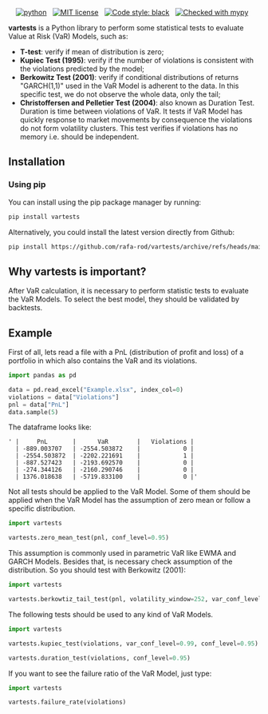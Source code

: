 <!-- buttons -->
<p align="center">
    <a href="https://www.python.org/">
        <img src="https://img.shields.io/badge/python-v3-brightgreen.svg"
            alt="python"></a> &nbsp;
    <a href="https://opensource.org/licenses/MIT">
        <img src="https://img.shields.io/badge/license-MIT-brightgreen.svg"
            alt="MIT license"></a> &nbsp;
    <a href="https://github.com/psf/black">
        <img src="https://img.shields.io/badge/code%20style-black-000000.svg"
            alt="Code style: black"></a> &nbsp;
    <a href="http://mypy-lang.org/">
        <img src="http://www.mypy-lang.org/static/mypy_badge.svg"
            alt="Checked with mypy"></a> &nbsp;
</p>

<!-- content -->

**vartests** is a Python library to perform some statistical tests to evaluate Value at Risk (VaR) Models, such as:

- **T-test**: verify if mean of distribution is zero;
- **Kupiec Test (1995)**: verify if the number of violations is consistent with the violations predicted by the model;
- **Berkowitz Test (2001)**: verify if conditional distributions of returns "GARCH(1,1)"  used in the VaR Model is adherent to the data. In this specific test, we do not observe the whole data, only the tail;
- **Christoffersen and Pelletier Test (2004)**: also known as Duration Test. Duration is time between violations of VaR. It tests if VaR Model has quickly response to market movements by consequence the violations do not form volatility clusters. This test verifies if violations has no memory i.e. should be independent.

## Installation

### Using pip

You can install using the pip package manager by running:

```sh
pip install vartests
```

Alternatively, you could install the latest version directly from Github:

```sh
pip install https://github.com/rafa-rod/vartests/archive/refs/heads/main.zip
```

## Why vartests is important?

After VaR calculation, it is necessary to perform statistic tests to evaluate the VaR Models. To select the best model, they should be validated by backtests.

## Example

First of all, lets read a file with a PnL (distribution of profit and loss) of a portfolio in which also contains the VaR and its violations.

```python
import pandas as pd

data = pd.read_excel("Example.xlsx", index_col=0)
violations = data["Violations"]
pnl = data["PnL"] 
data.sample(5)
```

The dataframe looks like:

```
' |     PnL       |      VaR        |   Violations |
  | -889.003707   | -2554.503872    |            0 |
  | -2554.503872  | -2202.221691    |            1 | 
  | -887.527423   | -2193.692570    |            0 |  
  | -274.344126   | -2160.290746    |            0 | 
  | 1376.018638   | -5719.833100    |            0 |'
```

Not all tests should be applied to the VaR Model. Some of them should be applied when the VaR Model has the assumption of zero mean or follow a specific distribution.

```python
import vartests

vartests.zero_mean_test(pnl, conf_level=0.95)
```

This assumption is commonly used in parametric VaR like EWMA and GARCH Models. Besides that, is necessary check assumption of the distribution. So you should test with Berkowitz (2001):

```python
import vartests

vartests.berkowtiz_tail_test(pnl, volatility_window=252, var_conf_level=0.99, conf_level=0.95)
```

The following tests should be used to any kind of VaR Models.

```python
import vartests

vartests.kupiec_test(violations, var_conf_level=0.99, conf_level=0.95)

vartests.duration_test(violations, conf_level=0.95)
```

If you want to see the failure ratio of the VaR Model, just type:

```python
import vartests

vartests.failure_rate(violations)
```
